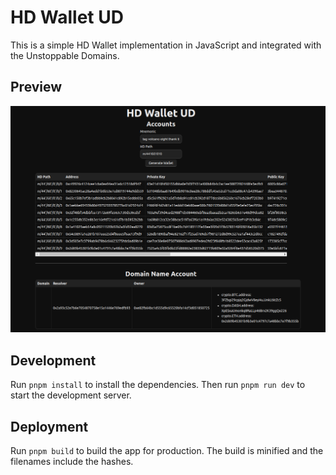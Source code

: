 # HD Wallet UD

This is a simple HD Wallet implementation in JavaScript and integrated with the Unstoppable Domains.

## Preview

![HD Wallet UD](./.github/hd-wallet-ud.png)

## Development

Run `pnpm install` to install the dependencies. Then run `pnpm run dev` to start the development server.

## Deployment

Run `pnpm build` to build the app for production. The build is minified and the filenames include the hashes.
